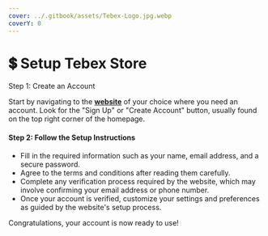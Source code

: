```yaml
---
cover: ../.gitbook/assets/Tebex-Logo.jpg.webp
coverY: 0
---
```


# 💲 Setup Tebex Store

Step 1: Create an Account

Start by navigating to the [**website**](https://affiliate.tebex.io/r/1e4e2a48-d0e6-4da3-9a16-00591ed65d7c) of your choice where you need an account. Look for the "Sign Up" or "Create Account" button, usually found on the top right corner of the homepage.

#### Step 2: Follow the Setup Instructions

* Fill in the required information such as your name, email address, and a secure password.
* Agree to the terms and conditions after reading them carefully.
* Complete any verification process required by the website, which may involve confirming your email address or phone number.
* Once your account is verified, customize your settings and preferences as guided by the website's setup process.

Congratulations, your account is now ready to use!
